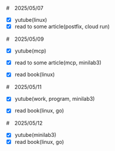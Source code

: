 #　2025/05/07

- [x] yutube(linux)
- [x] read to some article(postfix, cloud run)

#　2025/05/09

- [x] yutube(mcp)
- [x] read to some article(mcp, minilab3)
- [x] read book(linux)


#　2025/05/11

- [x] yutube(work, program, minilab3)
- [x] read book(linux, go)


#　2025/05/12

- [x] yutube(minilab3)
- [x] read book(linux, go)
